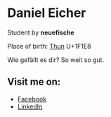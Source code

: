 <h1>Daniel Eicher</h1>

Student by <b>neuefische</b>

Place of birth: <a href="https://en.wikipedia.org/wiki/Thun">Thun</a> U+1F1E8

Wie gefällt es dir? So weit so gut.

<h2>Visit me on:</h2>
<ul>
  <li><a href="https://www.facebook.com/daniel.eicher.355/" target="_blank">Facebook</a></li>
  <li><a href="https://www.facebook.com/daniel.eicher.355/" target="_blank">LinkedIn</a></li>
</ul>
